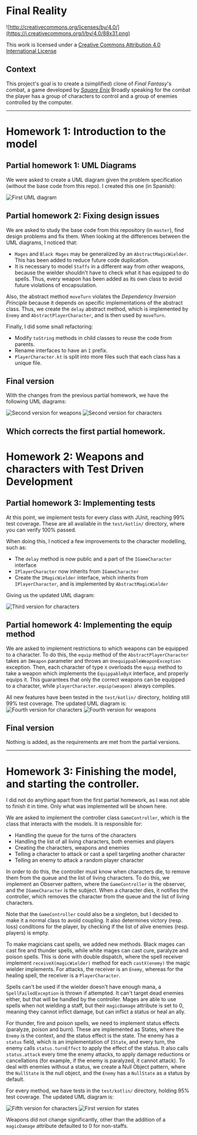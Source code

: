 Final Reality
=============

![http://creativecommons.org/licenses/by/4.0/](https://i.creativecommons.org/l/by/4.0/88x31.png)

This work is licensed under a
[Creative Commons Attribution 4.0 International License](http://creativecommons.org/licenses/by/4.0/)

Context
-------

This project's goal is to create a (simplified) clone of _Final Fantasy_'s combat, a game developed
by [_Square Enix_](https://www.square-enix.com)
Broadly speaking for the combat the player has a group of characters to control and a group of
enemies controlled by the computer.

---

# Homework 1: Introduction to the model

## Partial homework 1: UML Diagrams
We were asked to create a UML diagram given the problem specification (without the base code from this repo). I created this one (in Spanish):

![First UML diagram](/reports/uml_partial_1.png)

## Partial homework 2: Fixing design issues
We are asked to study the base code from this repository (in `master`), find design problems and fix them. When looking at the differences between the UML diagrams, I noticed that:

* `Mages` and `Black Mages` may be generalized by an `AbstractMagicWielder`. This has been added to reduce future code duplication.
* It is necessary to model `Staffs` in a different way from other weapons, because the wielder shouldn't have to check what it has equipped to do spells. Thus, every weapon has been added as its own class to avoid future violations of encapsulation.

Also, the abstract method `moveTurn` violates the *Dependency Inversion Principle* because it depends on specific implementations of the abstract class. Thus, we create the `delay` abstract method, which is implemented by `Enemy` and `AbstractPlayerCharacter`, and is then used by `moveTurn`.

Finally, I did some small refactoring:

* Modify `toString` methods in child classes to reuse the code from parents.
* Rename interfaces to have an `I` prefix.
* `PlayerCharacter.kt` is split into more files such that each class has a unique file.

## Final version
With the changes from the previous partial homework, we have the following UML diagrams:

![Second version for weapons](/reports/uml_weapons_final_1.png)
![Second version for characters](/reports/uml_characters_final_1.png)

Which corrects the first partial homework.
---

# Homework 2: Weapons and characters with Test Driven Development
## Partial homework 3: Implementing tests
At this point, we implement tests for every class with JUnit, reaching 99% test coverage. These are all available in the `test/kotlin/` directory, where you can verify 100% passed.

When doing this, I noticed a few improvements to the character modelling, such as:

* The `delay` method is now public and a part of the `IGameCharacter` interface
* `IPlayerCharacter` now inherits from `IGameCharacter`
* Create the `IMagicWielder` interface, which inherits from `IPlayerCharacter`, and is implemented by `AbstractMagicWielder`

Giving us the updated UML diagram:

![Third version for characters](/reports/uml_characters_partial_3.png)
## Partial homework 4: Implementing the equip method
We are asked to implement restrictions to which weapons can be equipped to a character. 
To do this, the `equip` method of the `AbstractPlayerCharacter` takes an `IWeapon` parameter and throws an `UnequippableWeaponException` exception.
Then, each character of type `X` overloads the `equip` method to take a weapon which implements the `EquippableByX` interface, and properly equips it.
This guarantees that only the correct weapons can be equipped to a character, while `playerCharacter.equip(weapon)` always compiles.

All new features have been tested in the `test/kotlin/` directory, holding still 99% test coverage. The updated UML diagram is:
![Fourth version for characters](/reports/uml_characters_partial_4.png)
![Fourth version for weapons](/reports/uml_weapons_partial_4.png)

## Final version
Nothing is added, as the requirements are met from the partial versions.

---

# Homework 3: Finishing the model, and starting the controller.
I did not do anything apart from the first partial homework, as I was not able to finish it in time.
Only what was implemented will be shown here.

We are asked to implement the controller class `GameController`, which is the class that interacts with the models.
It is responsible for:
* Handling the queue for the turns of the characters
* Handling the list of all living characters, both enemies and players
* Creating the characters, weapons and enemies
* Telling a character to attack or cast a spell targeting another character
* Telling an enemy to attack a random player character

In order to do this, the controller must know when characters die, to remove them from the queue and the list of living characters.
To do this, we implement an Observer pattern, where the `GameController` is the observer, and the `IGameCharacter` is the subject.
When a character dies, it notifies the controller, which removes the character from the queue and the list of living characters.

Note that the `GameController` could also be a singleton, but I decided to make it a normal class to avoid coupling.
It also determines victory (resp. loss) conditions for the player, by checking if the list of alive enemies (resp. players) is empty.

To make magicians cast spells, we added new methods. Black mages can cast fire and thunder spells,
while white mages can cast cure, paralyze and poison spells. 
This is done with double dispatch, where the spell receiver implement `receiveX(magicWielder)` method for each `castX(enemy)` the magic wielder implements.
For attacks, the receiver is an `Enemy`, whereas for the healing spell, the receiver is a `PlayerCharacter`.

Spells can't be used if the wielder doesn't have enough mana, a `SpellFailedException` is thrown if attempted. It can't target dead enemies either, but that will be handled by the controller. Mages are able to use spells when not wielding a staff, but their `magicDamage` attribute is set to 0, meaning they cannot inflict damage, but can inflict a status or heal an ally.

For thunder, fire and poison spells, we need to implement status effects (paralyze, poison and burn).
These are implemented as States, where the `Enemy` is the context, and the status effect is the state.
The enemy has a `status` field, which is an implementation of `IState`, and every turn, the enemy calls `status.turnEffect` to apply the effect of the status.
It also calls `status.attack` every time the enemy attacks, to apply damage reductions or cancellations (for example, if the enemy is paralyzed, it cannot attack).
To deal with enemies without a status, we create a Null Object pattern, where the `NullState` is the null object, and the `Enemy` has a `NullState` as a status by default.

For every method, we have tests in the `test/kotlin/` directory, holding 95% test coverage. The updated UML diagram is:

![Fifth version for characters](/reports/uml_characters_final_3.png)
![First version for states](/reports/uml_states_final_3.png)

Weapons did not change significantly, other than the addition of a `magicDamage` attribute defaulted to 0 for non-staffs.
